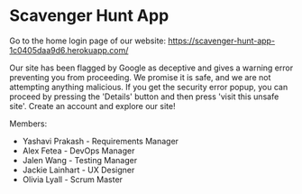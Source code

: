 # Scavenger Hunt App

Go to the home login page of our website: https://scavenger-hunt-app-1c0405daa9d6.herokuapp.com/

Our site has been flagged by Google as deceptive and gives a warning error preventing you from proceeding. We promise it is safe, and we are not attempting anything malicious. If you get the security error popup, you can proceed by pressing the 'Details' button and then press 'visit this unsafe site'. Create an account and explore our site!

Members:
- Yashavi Prakash - Requirements Manager
- Alex Fetea - DevOps Manager
- Jalen Wang - Testing Manager 
- Jackie Lainhart - UX Designer
- Olivia Lyall - Scrum Master

